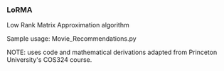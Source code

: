 ### LoRMA
Low Rank Matrix Approximation algorithm  

Sample usage: Movie_Recommendations.py  


    




NOTE: uses code and mathematical derivations adapted from Princeton University's COS324 course.
